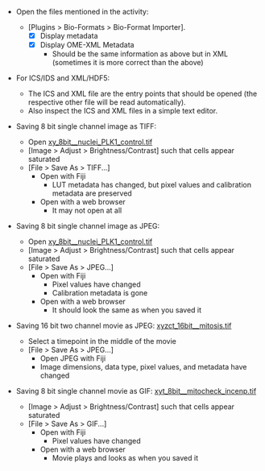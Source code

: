 - Open the files mentioned in the activity:
  - [Plugins > Bio-Formats > Bio-Format Importer]. 
    - [X] Display metadata
    - [X] Display OME-XML Metadata
      - Should be the same information as above but in XML (sometimes it is more correct than the above)
- For ICS/IDS and XML/HDF5:
  - The ICS and XML file are the entry points that should be opened (the respective other file will be read automatically).
  - Also inspect the ICS and XML files in a simple text editor.

- Saving 8 bit single channel image as TIFF: 
  - Open [xy_8bit__nuclei_PLK1_control.tif](https://github.com/NEUBIAS/training-resources/raw/master/image_data/xy_8bit__nuclei_PLK1_control.tif) 
  - [Image > Adjust > Brightness/Contrast] such that cells appear saturated
  - [File > Save As > TIFF...] 
    - Open with Fiji 
      - LUT metadata has changed, but pixel values and calibration metadata are preserved
    - Open with a web browser
      - It may not open at all

- Saving 8 bit single channel image as JPEG: 
  - Open [xy_8bit__nuclei_PLK1_control.tif](https://github.com/NEUBIAS/training-resources/raw/master/image_data/xy_8bit__nuclei_PLK1_control.tif) 
  - [Image > Adjust > Brightness/Contrast] such that cells appear saturated
  - [File > Save As > JPEG...] 
    - Open with Fiji
      - Pixel values have changed
      - Calibration metadata is gone
    - Open with a web browser
      - It should look the same as when you saved it

- Saving 16 bit two channel movie as JPEG: [xyzct_16bit__mitosis.tif](https://github.com/NEUBIAS/training-resources/raw/master/image_data/xyzct_16bit__mitosis.tif)
  - Select a timepoint in the middle of the movie 
  - [File > Save As > JPEG...] 
    - Open JPEG with Fiji
    - Image dimensions, data type, pixel values, and metadata have changed  
  
- Saving 8 bit single channel movie as GIF: [xyt_8bit__mitocheck_incenp.tif](https://github.com/NEUBIAS/training-resources/raw/master/image_data/xyt_8bit__mitocheck_incenp.tif)
  - [Image > Adjust > Brightness/Contrast] such that cells appear saturated
  - [File > Save As > GIF...] 
    - Open with Fiji
      - Pixel values have changed
    - Open with a web browser
      - Movie plays and looks as when you saved it 
 

